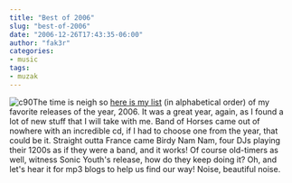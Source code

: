 ```yaml
---
title: "Best of 2006"
slug: "best-of-2006"
date: "2006-12-26T17:43:35-06:00"
author: "fak3r"
categories:
- music
tags:
- muzak
---
```


![c90](http://fak3r.com/wp-content/uploads/2006/12/maxell_epilaxial_90_gold-thumb.jpg)The time is neigh so [here is my list](http://fak3r.com/noise) (in alphabetical order) of my favorite releases of the year, 2006.  It was a great year, again, as I found a lot of new stuff that I will take with me.  Band of Horses came out of nowhere with an incredible cd, if I had to choose one from the year, that could be it. Straight outta France came Birdy Nam Nam, four DJs playing their 1200s as if they were a band, and it works!  Of course old-timers as well, witness Sonic Youth's release, how do they keep doing it?  Oh, and let's hear it for mp3 blogs to help us find our way!  Noise, beautiful noise.
